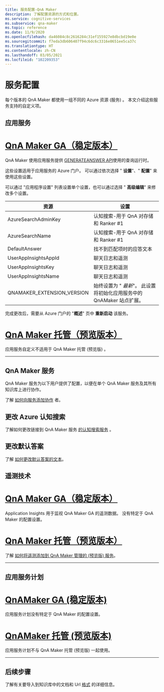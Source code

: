```yaml
---
title: 服务配置-QnA Maker
description: 了解配置资源的方式和位置。
ms.service: cognitive-services
ms.subservice: qna-maker
ms.topic: reference
ms.date: 11/9/2020
ms.openlocfilehash: da46084c8c2616284c31ef155927e8dbcbd19e0e
ms.sourcegitcommit: f7eda3db606407f94c6dc6c3316e0651ee5ca37c
ms.translationtype: HT
ms.contentlocale: zh-CN
ms.lasthandoff: 03/05/2021
ms.locfileid: "102209353"
---
```

# <a name="service-configuration"></a>服务配置

每个版本的 QnA Maker 都使用一组不同的 Azure 资源 (服务) 。 本文介绍这些服务支持的自定义项。 

## <a name="app-service"></a>应用服务

# <a name="qna-maker-ga-stable-release"></a>[QnA Maker GA（稳定版本）](#tab/v1)

QnA Maker 使用应用服务提供 [GENERATEANSWER API](/rest/api/cognitiveservices/qnamaker4.0/runtime/generateanswer)使用的查询运行时。

这些设置适用于应用服务的 Azure 门户。 可以通过依次选择 " **设置**"、" **配置**" 来使用这些设置。

可以通过 "应用程序设置" 列表设置单个设置，也可以通过选择 " **高级编辑**" 来修改多个设置。

|资源|设置|
|--|--|
|AzureSearchAdminKey|认知搜索-用于 QnA 对存储和 Ranker #1|
|AzureSearchName|认知搜索-用于 QnA 对存储和 Ranker #1|
|DefaultAnswer|找不到匹配项时的应答文本|
|UserAppInsightsAppId|聊天日志和遥测|
|UserAppInsightsKey|聊天日志和遥测|
|UserAppInsightsName|聊天日志和遥测|
|QNAMAKER_EXTENSION_VERSION|始终设置为 " _最新_"。 此设置将初始化应用服务中的 QnAMaker 站点扩展。|

完成更改后，需要从 Azure 门户的 "**概述**" 页中 **重新启动** 该服务。

# <a name="qna-maker-managed-preview-release"></a>[QnA Maker 托管（预览版本）](#tab/v2)

应用服务自定义不适用于 QnA Maker 托管 (预览版) 。

---

## <a name="qna-maker-service"></a>QnA Maker 服务

QnA Maker 服务为以下用户提供了配置，以便在单个 QnA Maker 服务及其所有知识库上进行协作。

了解 [如何向服务添加协作](./reference-role-based-access-control.md) 者。

## <a name="change-azure-cognitive-search"></a>更改 Azure 认知搜索

了解如何更改链接到 QnA Maker 服务 [的认知搜索服务](./how-to/configure-QnA-Maker-resources.md#configure-qna-maker-to-use-different-cognitive-search-resource) 。

## <a name="change-default-answer"></a>更改默认答案

了解 [如何更改默认答案的文本](How-To/change-default-answer.md)。 

## <a name="telemetry"></a>遥测技术

# <a name="qna-maker-ga-stable-release"></a>[QnA Maker GA（稳定版本）](#tab/v1)

Application Insights 用于监视 QnA Maker GA 的遥测数据。 没有特定于 QnA Maker 的配置设置。

# <a name="qna-maker-managed-preview-release"></a>[QnA Maker 托管（预览版本）](#tab/v2)

了解 [如何将遥测添加到 QnA Maker 管理的 (预览版) 服务](How-To/get-analytics-knowledge-base.md)。 

---

## <a name="app-service-plan"></a>应用服务计划

# <a name="qnamaker-ga-stable-release"></a>[QnAMaker GA (稳定版本) ](#tab/v1)

应用服务计划没有特定于 QnA Maker 的配置设置。

# <a name="qnamaker-managed-preview-release"></a>[QnAMaker 托管 (预览版本) ](#tab/v2)

应用服务计划不与 QnA Maker 托管 (预览版) 一起使用。

---

## <a name="next-steps"></a>后续步骤

了解有关要导入到知识库中的文档和 Url [格式](reference-document-format-guidelines.md) 的详细信息。
